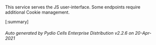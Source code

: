 






This service serves the JS user-interface. Some endpoints require additional Cookie management.

[:summary]

###### Auto generated by Pydio Cells Enterprise Distribution v2.2.6 on 20-Apr-2021
